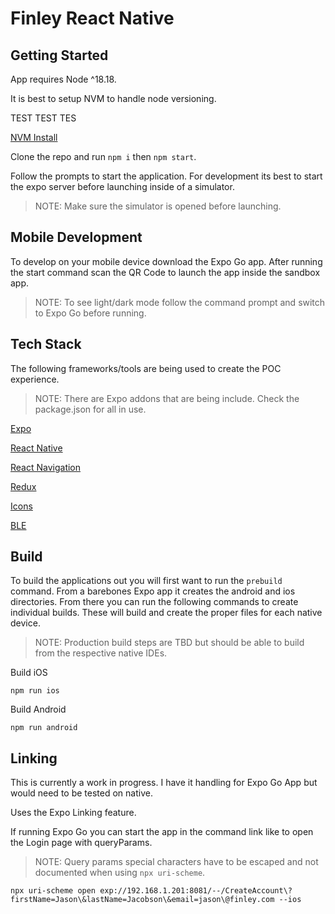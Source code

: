 # Finley React Native

## Getting Started
App requires Node ^18.18.

It is best to setup NVM to handle node versioning.

TEST TEST TES

[NVM Install](https://github.com/nvm-sh/nvm)

Clone the repo and run `npm i` then `npm start`.

Follow the prompts to start the application. For development its best to start the expo server before launching inside of a simulator.

> NOTE: Make sure the simulator is opened before launching.

## Mobile Development
To develop on your mobile device download the Expo Go app. After running the start command scan the QR Code to launch the app inside the sandbox app.

> NOTE: To see light/dark mode follow the command prompt and switch to Expo Go before running.

## Tech Stack
The following frameworks/tools are being used to create the POC experience.

> NOTE: There are Expo addons that are being include. Check the package.json for all in use.

[Expo](https://expo.dev/)

[React Native](https://reactnative.dev/)

[React Navigation](https://reactnavigation.org/)

[Redux](https://redux-toolkit.js.org/)

[Icons](https://github.com/oblador/react-native-vector-icons)

[BLE](https://github.com/dotintent/react-native-ble-plx)

## Build
To build the applications out you will first want to run the `prebuild` command. From a barebones Expo app it creates the
android and ios directories. From there you can run the following commands to create individual builds. These will build and create the proper files for each native device.

> NOTE: Production build steps are TBD but should be able to build from the respective native IDEs.

Build iOS

```
npm run ios
```

Build Android

```
npm run android
```


## Linking
This is currently a work in progress. I have it handling for Expo Go App but would need to be tested on native.

Uses the Expo Linking feature.

If running Expo Go you can start the app in the command link like to open the Login page with queryParams.

> NOTE: Query params special characters have to be escaped and not documented when using `npx uri-scheme`.

```
npx uri-scheme open exp://192.168.1.201:8081/--/CreateAccount\?firstName=Jason\&lastName=Jacobson\&email=jason\@finley.com --ios
```